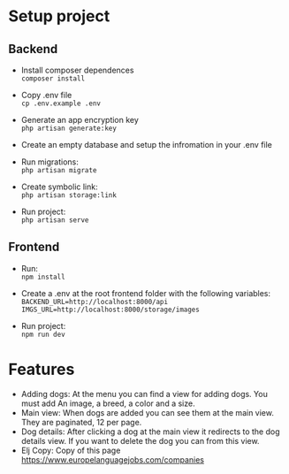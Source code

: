 # Setup project
## Backend
- Install composer dependences  
  `composer install`

- Copy .env file  
  `cp .env.example .env`

- Generate an app encryption key  
  `php artisan generate:key`

- Create an empty database and setup the infromation in your .env file  

- Run migrations:  
  `php artisan migrate`

- Create symbolic link:  
  `php artisan storage:link`

- Run project:  
  `php artisan serve`

## Frontend
- Run:  
  `npm install`

- Create a .env at the root frontend folder with the following variables:  
  `BACKEND_URL=http://localhost:8000/api`  
  `IMGS_URL=http://localhost:8000/storage/images`

- Run project:  
  `npm run dev`

# Features
- Adding dogs: At the menu you can find a view for adding dogs. You must add An image, a breed, a color and a size.
- Main view: When dogs are added you can see them at the main view. They are paginated, 12 per page.
- Dog details: After clicking a dog at the main view it redirects to the dog details view. If you want to delete the dog you can from this view.
- Elj Copy: Copy of this page https://www.europelanguagejobs.com/companies 
